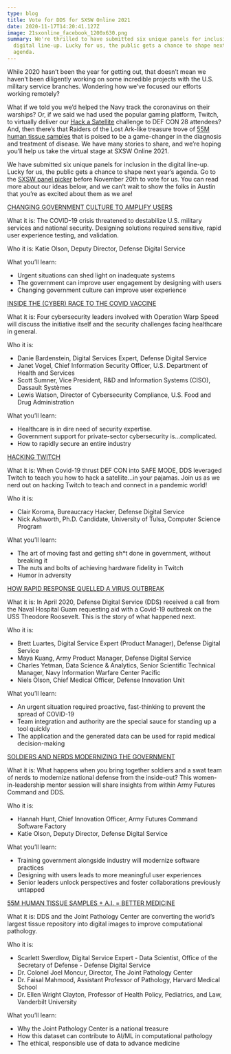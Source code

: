 ```yaml
---
type: blog
title: Vote for DDS for SXSW Online 2021
date: 2020-11-17T14:20:41.127Z
image: 21sxonline_facebook_1200x630.png
summary: We're thrilled to have submitted six unique panels for inclusion in the
  digital line-up. Lucky for us, the public gets a chance to shape next year's
  agenda.
---
```

While 2020 hasn’t been the year for getting out, that doesn’t mean we haven’t been diligently working on some incredible projects with the U.S. military service branches. Wondering how we’ve focused our efforts working remotely?

What if we told you we’d helped the Navy track the coronavirus on their warships? Or, if we said we had used the popular gaming platform, Twitch, to virtually deliver our [Hack a Satellite](https://www.wired.com/story/the-feds-want-these-teams-to-hack-a-satellite-from-home/) challenge to DEF CON 28 attendees? And, then there’s that Raiders of the Lost Ark-like treasure trove of [55M human tissue samples](https://www.fedscoop.com/dod-digitization-respiratory-disease-database/) that is poised to be a game-changer in the diagnosis and treatment of disease. We have many stories to share, and we’re hoping you’ll help us take the virtual stage at SXSW Online 2021.

We have submitted six unique panels for inclusion in the digital line-up. Lucky for us, the public gets a chance to shape next year’s agenda. Go to the [SXSW panel picker](https://panelpicker.sxsw.com/vote?_ga=2.217901523.450119673.1605562886-2016625608.1605562886) before November 20th to vote for us. You can read more about our ideas below, and we can’t wait to show the folks in Austin that you’re as excited about them as we are!

[CHANGING GOVERNMENT CULTURE TO AMPLIFY USERS](https://panelpicker.sxsw.com/vote/108292)

What it is: The COVID-19 crisis threatened to destabilize U.S. military services and national security. Designing solutions required sensitive, rapid user experience testing, and validation.

Who it is: Katie Olson, Deputy Director, Defense Digital Service

What you’ll learn:

* Urgent situations can shed light on inadequate systems
* The government can improve user engagement by designing with users
* Changing government culture can improve user experience

[INSIDE THE (CYBER) RACE TO THE COVID VACCINE](https://panelpicker.sxsw.com/vote/109326)

What it is: Four cybersecurity leaders involved with Operation Warp Speed will discuss the initiative itself and the security challenges facing healthcare in general.

Who it is:

* Danie Bardenstein, Digital Services Expert, Defense Digital Service
* Janet Vogel, Chief Information Security Officer, U.S. Department of Health and Services
* Scott Sumner, Vice President, R&D and Information Systems (CISO), Dassault Systèmes
* Lewis Watson, Director of Cybersecurity Compliance, U.S. Food and Drug Administration

What you’ll learn:

* Healthcare is in dire need of security expertise.
* Government support for private-sector cybersecurity is...complicated.
* How to rapidly secure an entire industry

[HACKING TWITCH](https://panelpicker.sxsw.com/vote/108306)

What it is: When Covid-19 thrust DEF CON into SAFE MODE, DDS leveraged Twitch to teach you how to hack a satellite...in your pajamas. Join us as we nerd out on hacking Twitch to teach and connect in a pandemic world!

Who it is:

* Clair Koroma, Bureaucracy Hacker, Defense Digital Service
* Nick Ashworth, Ph.D. Candidate, University of Tulsa, Computer Science Program

What you’ll learn:

* The art of moving fast and getting sh*t done in government, without breaking it
* The nuts and bolts of achieving hardware fidelity in Twitch
* Humor in adversity

[HOW RAPID RESPONSE QUELLED A VIRUS OUTBREAK](https://panelpicker.sxsw.com/vote/110285)

What it is: In April 2020, Defense Digital Service (DDS) received a call from the Naval Hospital Guam requesting aid with a Covid-19 outbreak on the USS Theodore Roosevelt. This is the story of what happened next.

Who it is:

* Brett Luartes, Digital Service Expert (Product Manager), Defense Digital Service
* Maya Kuang, Army Product Manager, Defense Digital Service
* Charles Yetman, Data Science & Analytics, Senior Scientific Technical Manager, Navy Information Warfare Center Pacific
* Niels Olson, Chief Medical Officer, Defense Innovation Unit

What you’ll learn:

* An urgent situation required proactive, fast-thinking to prevent the spread of COVID-19
* Team integration and authority are the special sauce for standing up a tool quickly
* The application and the generated data can be used for rapid medical decision-making

[SOLDIERS AND NERDS MODERNIZING THE GOVERNMENT](https://panelpicker.sxsw.com/vote/110338)

What it is: What happens when you bring together soldiers and a swat team of nerds to modernize national defense from the inside-out? This women-in-leadership mentor session will share insights from within Army Futures Command and DDS.

Who it is:

* Hannah Hunt, Chief Innovation Officer, Army Futures Command Software Factory
* Katie Olson, Deputy Director, Defense Digital Service

What you’ll learn:

* Training government alongside industry will modernize software practices
* Designing with users leads to more meaningful user experiences
* Senior leaders unlock perspectives and foster collaborations previously untapped

[55M HUMAN TISSUE SAMPLES + A.I. = BETTER MEDICINE](https://panelpicker.sxsw.com/vote/108859)

What it is: DDS and the Joint Pathology Center are converting the world’s largest tissue repository into digital images to improve computational pathology.

Who it is:

* Scarlett Swerdlow, Digital Service Expert - Data Scientist, Office of the Secretary of Defense - Defense Digital Service
* Dr. Colonel Joel Moncur, Director, The Joint Pathology Center
* Dr. Faisal Mahmood, Assistant Professor of Pathology, Harvard Medical School
* Dr. Ellen Wright Clayton, Professor of Health Policy, Pediatrics, and Law, Vanderbilt University

What you’ll learn:

* Why the Joint Pathology Center is a national treasure
* How this dataset can contribute to AI/ML in computational pathology
* The ethical, responsible use of data to advance medicine